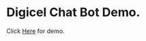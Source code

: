 # Digicel Chat Bot Demo.
Click <a target="_blank" href="https://bilalmalik10.github.io/Chat_Bot/Digicel_Bot/index.html">Here</a> for demo.
